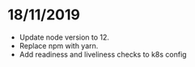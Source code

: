 # 18/11/2019

- Update node version to 12.
- Replace npm with yarn.
- Add readiness and liveliness checks to k8s config
